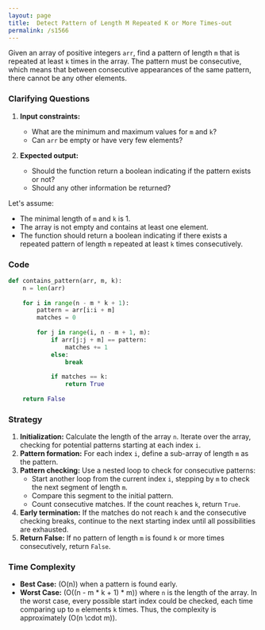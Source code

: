 ```yaml
---
layout: page
title:  Detect Pattern of Length M Repeated K or More Times-out
permalink: /s1566
---
```

Given an array of positive integers `arr`,  find a pattern of length `m` that is repeated at least `k` times in the array. The pattern must be consecutive, which means that between consecutive appearances of the same pattern, there cannot be any other elements.

### Clarifying Questions
1. **Input constraints:**
   - What are the minimum and maximum values for `m` and `k`?
   - Can `arr` be empty or have very few elements?

2. **Expected output:**
   - Should the function return a boolean indicating if the pattern exists or not?
   - Should any other information be returned?

Let's assume:
- The minimal length of `m` and `k` is 1.
- The array is not empty and contains at least one element.
- The function should return a boolean indicating if there exists a repeated pattern of length `m` repeated at least `k` times consecutively.

### Code
```python
def contains_pattern(arr, m, k):
    n = len(arr)
    
    for i in range(n - m * k + 1):
        pattern = arr[i:i + m]
        matches = 0
        
        for j in range(i, n - m + 1, m):
            if arr[j:j + m] == pattern:
                matches += 1
            else:
                break
            
            if matches == k:
                return True
                
    return False
```

### Strategy
1. **Initialization:** Calculate the length of the array `n`. Iterate over the array, checking for potential patterns starting at each index `i`.
2. **Pattern formation:** For each index `i`, define a sub-array of length `m` as the pattern.
3. **Pattern checking:** Use a nested loop to check for consecutive patterns:
   - Start another loop from the current index `i`, stepping by `m` to check the next segment of length `m`.
   - Compare this segment to the initial pattern.
   - Count consecutive matches. If the count reaches `k`, return `True`.
4. **Early termination:** If the matches do not reach `k` and the consecutive checking breaks, continue to the next starting index until all possibilities are exhausted.
5. **Return False:** If no pattern of length `m` is found `k` or more times consecutively, return `False`.

### Time Complexity
- **Best Case:** \(O(n)\) when a pattern is found early.
- **Worst Case:** \(O((n - m * k + 1) * m)\) where `n` is the length of the array. In the worst case, every possible start index could be checked, each time comparing up to `m` elements `k` times. 
Thus, the complexity is approximately \(O(n \cdot m)\).